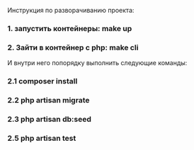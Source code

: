 Инструкция по разворачиванию проекта:

### 1. запустить контейнеры: **make up**
### 2. Зайти в контейнер с php: **make cli**
   И внутри него попорядку выполнить следующие команды:
### 2.1 **composer install**
### 2.2 **php artisan migrate**
### 2.3 **php artisan db:seed**
### 2.5 **php artisan test**
